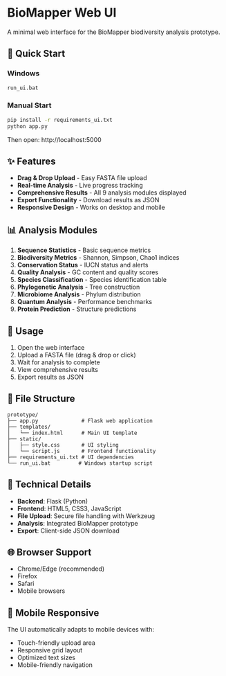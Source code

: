 # BioMapper Web UI

A minimal web interface for the BioMapper biodiversity analysis prototype.

## 🚀 Quick Start

### Windows
```bash
run_ui.bat
```

### Manual Start
```bash
pip install -r requirements_ui.txt
python app.py
```

Then open: http://localhost:5000

## ✨ Features

- **Drag & Drop Upload** - Easy FASTA file upload
- **Real-time Analysis** - Live progress tracking
- **Comprehensive Results** - All 9 analysis modules displayed
- **Export Functionality** - Download results as JSON
- **Responsive Design** - Works on desktop and mobile

## 📊 Analysis Modules

1. **Sequence Statistics** - Basic sequence metrics
2. **Biodiversity Metrics** - Shannon, Simpson, Chao1 indices
3. **Conservation Status** - IUCN status and alerts
4. **Quality Analysis** - GC content and quality scores
5. **Species Classification** - Species identification table
6. **Phylogenetic Analysis** - Tree construction
7. **Microbiome Analysis** - Phylum distribution
8. **Quantum Analysis** - Performance benchmarks
9. **Protein Prediction** - Structure predictions

## 🎯 Usage

1. Open the web interface
2. Upload a FASTA file (drag & drop or click)
3. Wait for analysis to complete
4. View comprehensive results
5. Export results as JSON

## 📁 File Structure

```
prototype/
├── app.py              # Flask web application
├── templates/
│   └── index.html      # Main UI template
├── static/
│   ├── style.css       # UI styling
│   └── script.js       # Frontend functionality
├── requirements_ui.txt # UI dependencies
└── run_ui.bat         # Windows startup script
```

## 🔧 Technical Details

- **Backend**: Flask (Python)
- **Frontend**: HTML5, CSS3, JavaScript
- **File Upload**: Secure file handling with Werkzeug
- **Analysis**: Integrated BioMapper prototype
- **Export**: Client-side JSON download

## 🌐 Browser Support

- Chrome/Edge (recommended)
- Firefox
- Safari
- Mobile browsers

## 📱 Mobile Responsive

The UI automatically adapts to mobile devices with:
- Touch-friendly upload area
- Responsive grid layout
- Optimized text sizes
- Mobile-friendly navigation